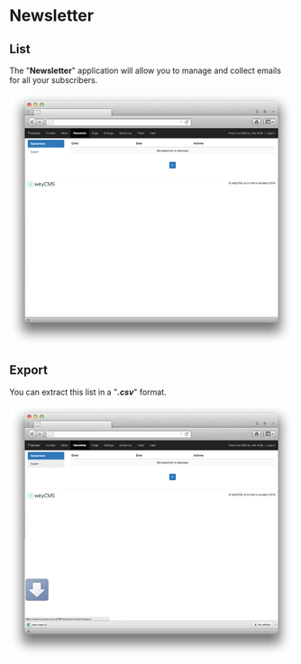 # Newsletter

## List

The "**Newsletter**" application will allow you to manage and collect emails for all your subscribers.

![](newsletter-01.png)

## Export
You can extract this list in a "***.csv***" format.

![](newsletter-02.png)
